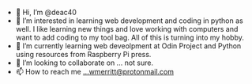 - 👋 Hi, I’m @deac40
- 👀 I’m interested in learning web development and coding in python as well. I like learning new things and love working with computers and want to add coding to my tool bag. All of this is turning into my hobby.
- 🌱 I’m currently learning web deveolpment at Odin Project and Python using resources from Raspberry Pi press.
- 💞️ I’m looking to collaborate on ... not sure.
- 📫 How to reach me ...wmerritt@protonmail.com

<!---
deac40/deac40 is a ✨ special ✨ repository because its `README.md` (this file) appears on your GitHub profile.
You can click the Preview link to take a look at your changes.
--->
